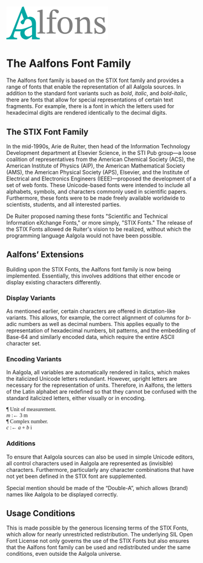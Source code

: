 
# ![Aalfons Logo](./aalfons.svg)

# The Aalfons Font Family

The Aalfons font family is based on the STIX font family and provides a range of fonts that enable the representation of all Aalgola sources. In addition to the standard font variants such as _bold_, _italic_, and _bold-italic_, there are fonts that allow for special representations of certain text fragments. For example, there is a font in which the letters used for hexadecimal digits are rendered identically to the decimal digits.

## The STIX Font Family

In the mid-1990s, Arie de Ruiter, then head of the Information Technology Development department at Elsevier Science, in the STI Pub group—a loose coalition of representatives from the American Chemical Society (ACS), the American Institute of Physics (AIP), the American Mathematical Society (AMS), the American Physical Society (APS), Elsevier, and the Institute of Electrical and Electronics Engineers (IEEE)—proposed the development of a set of web fonts. These Unicode-based fonts were intended to include all alphabets, symbols, and characters commonly used in scientific papers. Furthermore, these fonts were to be made freely available worldwide to scientists, students, and all interested parties.

De Ruiter proposed naming these fonts "Scientific and Technical Information eXchange Fonts," or more simply, "STIX Fonts." The release of the STIX Fonts allowed de Ruiter's vision to be realized, without which the programming language Aalgola would not have been possible.

## Aalfons’ Extensions

Building upon the STIX Fonts, the Aalfons font family is now being implemented. Essentially, this involves additions that either encode or display existing characters differently.

### Display Variants

As mentioned earlier, certain characters are offered in dictation-like variants. This allows, for example, the correct alignment of columns for _b_-adic numbers as well as decimal numbers. This applies equally to the representation of hexadecimal numbers, bit patterns, and the embedding of Base-64 and similarly encoded data, which require the entire ASCII character set.

### Encoding Variants

In Aalgola, all variables are automatically rendered in italics, which makes the italicized Unicode letters redundant. However, upright letters are necessary for the representation of units. Therefore, in Aalfons, the letters of the Latin alphabet are redefined so that they cannot be confused with the standard italicized letters, either visually or in encoding.


<p style="font-family: Aalfons, serif; ">
    ¶ Unit of measurement.<br>
    <i>m</i> :← 3 m<br>                      
    ¶ Complex number.<br>
    <i>c</i> :← <i>a</i> + <i>b</i> i<br>
</p>

### Additions

To ensure that Aalgola sources can also be used in simple Unicode editors, all control characters used in Aalgola are represented as (invisible) characters. Furthermore, particularly any character combinations that have not yet been defined in the STIX font are supplemented.

Special mention should be made of the “Double-A”, which allows (brand) names like Aalgola to be displayed correctly.

## Usage Conditions

This is made possible by the generous licensing terms of the STIX Fonts, which allow for nearly unrestricted redistribution. The underlying SIL Open Font License not only governs the use of the STIX Fonts but also ensures that the Aalfons font family can be used and redistributed under the same conditions, even outside the Aalgola universe.
